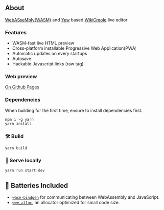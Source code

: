 ## About

[WebASseMbly(WASM)](https://webassembly.org) and [Yew](https://yew.rs) based [WikiCreole](http://wikicreole.org) live editor

### Features

- WASM-fast live HTML preview
- Cross-platform installable Progressive Web Application(PWA)
 - Automatic updates on every startups
- Autosave
- Hackable Javascript links (raw <a> tag)

### Web preview

[On Github Pages](https://chidea.github.io)

### Dependencies

When building for the first time, ensure to install dependencies first.

```
npm i -g yarn
yarn install
```

### 🛠️ Build

```
yarn build
```

### 🔬 Serve locally

```
yarn run start:dev
```


## 🔋 Batteries Included

* [`wasm-bindgen`](https://github.com/rustwasm/wasm-bindgen) for communicating
  between WebAssembly and JavaScript.
* [`wee_alloc`](https://github.com/rustwasm/wee_alloc), an allocator optimized
  for small code size.
